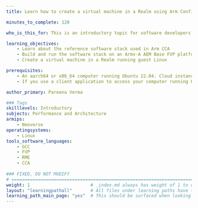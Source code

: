 ```yaml
---
title: Learn how to create a virtual machine in a Realm using Arm Confidential Compute Architecture (CCA)

minutes_to_complete: 120

who_is_this_for: This is an introductory topic for software developers who want to learn about Arm Confidential Compute Architecture (CCA).

learning_objectives:
    - Learn about the reference software stack used in Arm CCA
    - Build and run the software stack on an Armv-A AEM Base FVP platform with support for RME extensions
    - Create a virtual machine in a Realm running guest Linux

prerequisites:
    - An aarch64 or x86_64 computer running Ubuntu 22.04. Cloud instances can be used, refer to the list of [Arm cloud service providers](/learning-paths/servers-and-cloud-computing/csp/).
    - If you use a client application to access your computer running Ubuntu, make sure that X11 forwarding is enabled.

author_primary: Pareena Verma

### Tags
skilllevels: Introductory
subjects: Performance and Architecture
armips:
    - Neoverse 
operatingsystems:
    - Linux 
tools_software_languages:
    - GCC
    - FVP
    - RME
    - CCA
    
### FIXED, DO NOT MODIFY
# ================================================================================
weight: 1                       # _index.md always has weight of 1 to order correctly
layout: "learningpathall"       # All files under learning paths have this same wrapper
learning_path_main_page: "yes"  # This should be surfaced when looking for related content. Only set for _index.md of learning path content.
---
```

